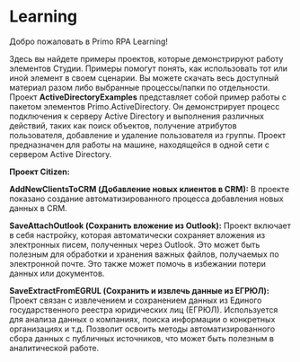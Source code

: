 # Learning


Добро пожаловать в Primo RPA Learning! 

Здесь вы найдете примеры проектов, которые демонстрируют работу элементов Студии. Примеры помогут понять, как использовать тот или иной элемент в своем сценарии. 
Вы можете скачать весь доступный материал разом либо выбранные процессы/папки по отдельности.
Проект **ActiveDirectoryExamples** представляет собой пример работы с пакетом элементов Primo.ActiveDirectory. Он демонстрирует процесс подключения к серверу Active Directory и выполнения различных действий, таких как поиск объектов, получение атрибутов пользователя, добавление и удаление пользователя из группы. Проект предназначен для работы на машине, находящейся в одной сети с сервером Active Directory.

**Проект Citizen:**

**AddNewClientsToCRM (Добавление новых клиентов в CRM):**
В проекте показано создание автоматизированного процесса добавления новых данных в CRM.

**SaveAttachOutlook (Сохранить вложение из Outlook):**
Проект включает в себя настройку, которая автоматически сохраняет вложения из электронных писем, полученных через Outlook.
Это может быть полезным для обработки и хранения важных файлов, получаемых по электронной почте. Это также может помочь в избежании потери данных или документов. 

**SaveExtractFromEGRUL (Сохранить и извлечь данные из ЕГРЮЛ):**
Проект связан с извлечением и сохранением данных из Единого государственного реестра юридических лиц (ЕГРЮЛ).
Используется для анализа данных о компаниях, поиска информации о конкретных организациях и т.д. Позволит освоить методы автоматизированного сбора данных с публичных источников, что может быть полезным в аналитической работе.
